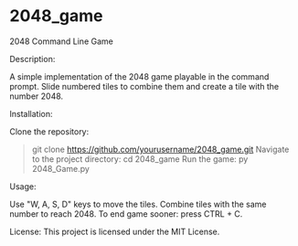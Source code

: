 # 2048_game
2048 Command Line Game

Description:

A simple implementation of the 2048 game playable in the command prompt. Slide numbered tiles to combine them and create a tile with the number 2048.


Installation:

Clone the repository:
> git clone https://github.com/yourusername/2048_game.git
Navigate to the project directory:
> cd 2048_game
Run the game:
> py 2048_Game.py


Usage: 

Use "W, A, S, D" keys to move the tiles. Combine tiles with the same number to reach 2048. To end game sooner: press CTRL + C.


License:
This project is licensed under the MIT License.

